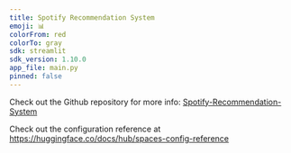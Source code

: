 ```yaml
---
title: Spotify Recommendation System
emoji: 📊
colorFrom: red
colorTo: gray
sdk: streamlit
sdk_version: 1.10.0
app_file: main.py
pinned: false
---
```

Check out the Github repository for more info: [Spotify-Recommendation-System](https://github.com/abdelrhmanelruby/Spotify-Recommendation-System)

Check out the configuration reference at https://huggingface.co/docs/hub/spaces-config-reference

